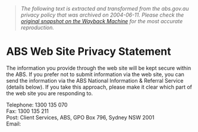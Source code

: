 > *The following text is extracted and transformed from the abs.gov.au privacy policy that was archived on 2004-06-11. Please check the [original snapshot on the Wayback Machine](https://web.archive.org/web/20040611044158id_/http%3A//www.abs.gov.au/websitedbs/D3310114.NSF/Home/ABS%2BWeb%2BSite%2BPrivacy%2BStatement) for the most accurate reproduction.*

# ABS Web Site Privacy Statement

The information you provide through the web site will be kept secure within the ABS. If you prefer not to submit information via the web site, you can send the information via the ABS National Information & Referral Service (details below). If you take this approach, please make it clear which part of the web site you are responding to.

Telephone: 1300 135 070  
Fax: 1300 135 211  
Post: Client Services, ABS, GPO Box 796, Sydney NSW 2001  
Email: 
